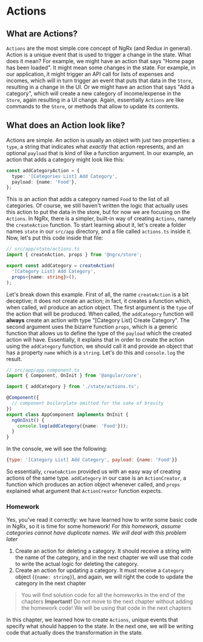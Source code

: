 # Actions

## What are Actions?

`Actions` are the most simple core concept of NgRx (and Redux in general). Action is a unique event that is used to trigger a change in the state. What does it mean? For example, we might have an action that says "Home page has been loaded". It might mean some changes in the state. For example, in our application, it might trigger an API call for lists of expenses and incomes, which will in turn trigger an event that puts that data in the `Store`, resulting in a change in the UI. Or we might have an action that says "Add a category", which will create a new category of income/expense in the `Store`, again resulting in a UI change. Again, essentially `Actions` are like commands to the `Store`, or methods that allow to update its contents. 

## What does an Action look like?

Actions are simple. An action is usually an object with just two properties: a `type`, a string that indicates what *exactly* that action represents, and an optional `payload` that is kind of like a function argument. In our example, an action that adds a category might look like this:

```ts
const addCategoryAction = {
  type: '[Categories List] Add Category',
  payload: {name: 'Food'},
};
```

This is an action that adds a category named `Food` to the list of all categories. Of course, we still haven't written the logic that actually uses this action to put the data in the store, but for now we are focusing on the `Actions`. In NgRx, there is a simpler, built-in way of creating `Actions`, namely the `createAction` function. To start learning about it, let's create a folder names `state` in our `src/app` directory, and a file called `actions.ts` inside it. Now, let's put this code inside that file:

```ts
// src/app/state/actions.ts
import { createAction, props } from '@ngrx/store'; 

export const addCategory = createAction(
  '[Category List] Add Category',
  props<{name: string}>(),
);
```

Let's break down this example. First of all, the name `createAction` is a bit deceptive; it does not create an action; in fact, it creates a function which, when called, wil produce an action object. The first argument is the `type` of the action that will be produced. When called, the `addCategory` function will **always** create an action with type "[Category List] Create Category". The second argument uses the bizarre function `props`, which is a generic function that allows us to define the type of the `payload` which the created action will have. Essentially, it explains that in order to create the action using the `addCategory` function, we should call it and provide an object that has a property `name` which is a `string`. Let's do this and `console.log` the result.

```ts
// src/app/app.component.ts
import { Component, OnInit } from '@angular/core';

import { addCategory } from './state/actions.ts';

@Component({
  // component boilerplate omitted for the sake of brevity
})
export class AppComponent implements OnInit {
  ngOnInit() {
    console.log(addCategory({name: 'Food'}));
  }
} 
```

In the console, we will see the following:

```js
{type: '[Category List] Add Category', payload: {name: 'Food'}}
```

So essentially, `createAction` provided us with an easy way of creating actions of the same type. `addCategory` in our case is an `ActionCreator`, a function which produces an action object whenever called, and `props` explained what argument that `ActionCreator` function expects. 

### Homework

Yes, you've read it correctly: we have learned how to write some basic code in NgRx, so it is time for some homework!
*For this homework, assume categories cannot have duplicate names. We will deal with this problem later*

1. Create an action for deleting a category. It should receive a string with the name of the category, and in the next chapter we will use that code to write the actual logic for deleting the category.
2. Create an action for updating a category. It must receive a `Category` object (`{name: string}`), and again, we will right the code to update the category in the next chapter

> You will find solution code for all the homeworks in the end of the chapters
> **Important!** Do not move to the next chapter without adding the homework code! We will be using that code in the next chapters

In this chapter, we learned how to create `Actions`, unique events that specify what should happen to the state. In the next one, we will be writing code that actually does the transformation in the state.
